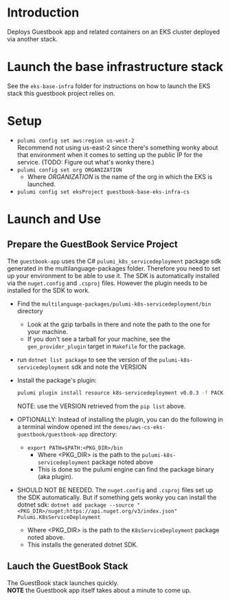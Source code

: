 # Introduction
Deploys Guestbook app and related containers on an EKS cluster deployed via another stack.

# Launch the base infrastructure stack
See the `eks-base-infra` folder for instructions on how to launch the EKS stack this guestbook project relies on.

# Setup
- `pulumi config set aws:region us-west-2`  
  Recommend not using us-east-2 since there's something wonky about that environment when it comes to setting up the public IP for the service. (TODO: Figure out what's wonky there.)
- `pulumi config set org ORGANIZATION`
  - Where *ORGANIZATION* is the name of the org in which the EKS is launched.
- `pulumi config set eksProject guestbook-base-eks-infra-cs`

# Launch and Use
## Prepare the GuestBook Service Project
The `guestbook-app` uses the C# `pulumi_k8s_servicedeployment` package sdk generated in the multilanguage-packages folder. Therefore you need to set up your environment to be able to use it. The SDK is automatically installed via the `nuget.config` and `.csproj` files.
However the plugin needs to be installed for the SDK to work.

- Find the `multilanguage-packages/pulumi-k8s-servicedeployment/bin` directory
  - Look at the gzip tarballs in there and note the path to the one for your machine.
  - If you don't see a tarball for your machine, see the `gen_provider_plugin` target in `Makefile` for the package.
- run `dotnet list package` to see the version of the `pulumi-k8s-servicedeployment` sdk and note the VERSION
- Install the package's plugin:
  ```bash
  pulumi plugin install resource k8s-servicedeployment v0.0.3 -f PACKAGE_TARBALL_NOTED_ABOVE
  ```
  NOTE: use the VERSION retrieved from the `pip list` above. 

- OPTIONALLY: Instead of installing the plugin, you can do the following in a terminal window opened int the `demos/aws-cs-eks-guestbook/guestbook-app` directory:
  - `export PATH=$PATH:<PKG_DIR>/bin`
    - Where <PKG_DIR> is the path to the `pulumi-k8s-servicedeployment` package noted above
    - This is done so the pulumi engine can find the package binary (aka plugin).

- SHOULD NOT BE NEEDED. The `nuget.config` and `.csproj` files set up the SDK automatically. But if something gets wonky you can install the dotnet sdk: 
  `dotnet add package --source "<PKG_DIR>/nuget;https://api.nuget.org/v3/index.json"  Pulumi.K8sServiceDeployment`
  - Where <PKG_DIR> is the path to the `K8sServiceDeployment` package noted above.
  - This installs the generated dotnet SDK.

## Lauch the GuestBook Stack
The GuestBook stack launches quickly.   
**NOTE** the Guestbook app itself takes about a minute to come up.